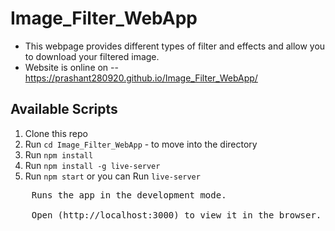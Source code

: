 # Image_Filter_WebApp

- This webpage provides different types of filter and effects and allow you to download your filtered image.<br />
- Website is online on -- https://prashant280920.github.io/Image_Filter_WebApp/


## Available Scripts

1. Clone this repo
2. Run `cd Image_Filter_WebApp` - to move into the directory 
3. Run `npm install`
4. Run `npm install -g live-server`
5. Run `npm start` or you can Run `live-server`<br />
<pre>
	Runs the app in the development mode.<br />
	Open (http://localhost:3000) to view it in the browser.
</pre>
